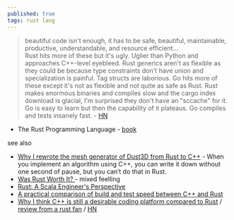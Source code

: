 ```yaml
---
published: true
tags: rust lang
---
```

> beautiful code isn't enough, it has to be safe, beautiful, maintainable, productive, understandable, and resource efficient...  
> Rust hits more of these but it's ugly. Uglier than Python and approaches C++-level eyebleed. Rust generics aren't as flexible as they could be because type constraints don't have union and specialization is painful. Tag structs are laborious. Go hits more of these except it's not as flexible and not quite as safe as Rust. Rust makes enormous binaries and compiles slow and the cargo index download is glacial, I'm surprised they don't have an "sccache" for it. Go is easy to learn but then the capability of it plateaus. Go compiles and tests insanely fast. - [HN](https://news.ycombinator.com/item?id=34542798)

- The Rust Programming Language - [book](https://doc.rust-lang.org/stable/book/title-page.html)

see also
- [Why I rewrote the mesh generator of Dust3D from Rust to C++](https://news.ycombinator.com/item?id=19376939) - When you implement an algorithm using C++, you can write it down without one second of pause, but you can’t do that in Rust.
- [Was Rust Worth It? ](https://news.ycombinator.com/item?id=38019231) - mixed feelling
- [Rust: A Scala Engineer's Perspective](https://beachape.com/blog/2017/05/24/rust-from-scala/)
- [	A practical comparison of build and test speed between C++ and Rust](https://news.ycombinator.com/item?id=34271293)
- [Why I think C++ is still a desirable coding platform compared to Rust](https://lucisqr.substack.com/p/why-i-think-c-is-still-a-very-attractive) / [review from a rust fan](https://www.youtube.com/watch?v=Wz0H8HFkI9U) / [HN](https://news.ycombinator.com/item?id=38378874)

